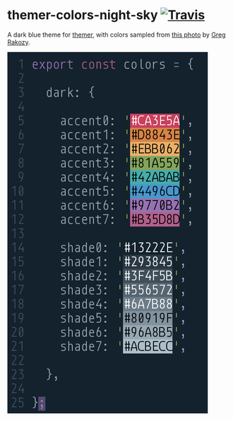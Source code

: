 # themer-colors-night-sky [![Travis](https://img.shields.io/travis/mjswensen/themer-colors-night-sky.svg)](https://travis-ci.org/mjswensen/themer-colors-night-sky)

A dark blue theme for [themer](https://github.com/mjswensen/themer), with colors sampled from [this photo](https://unsplash.com/photos/oMpAz-DN-9I) by [Greg Rakozy](https://unsplash.com/@grakozy).

![screenshot of color definitions](/assets/themer-colors-night-sky.png)
